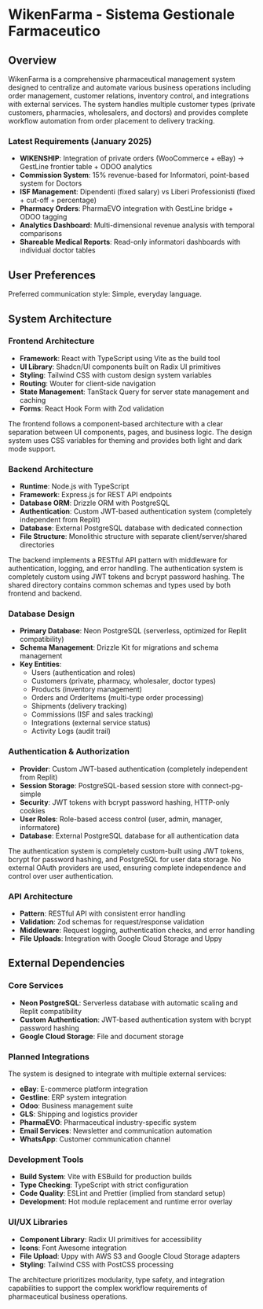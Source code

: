 # WikenFarma - Sistema Gestionale Farmaceutico

## Overview

WikenFarma is a comprehensive pharmaceutical management system designed to centralize and automate various business operations including order management, customer relations, inventory control, and integrations with external services. The system handles multiple customer types (private customers, pharmacies, wholesalers, and doctors) and provides complete workflow automation from order placement to delivery tracking.

### Latest Requirements (January 2025)
- **WIKENSHIP**: Integration of private orders (WooCommerce + eBay) → GestLine frontier table + ODOO analytics
- **Commission System**: 15% revenue-based for Informatori, point-based system for Doctors
- **ISF Management**: Dipendenti (fixed salary) vs Liberi Professionisti (fixed + cut-off + percentage)
- **Pharmacy Orders**: PharmaEVO integration with GestLine bridge + ODOO tagging
- **Analytics Dashboard**: Multi-dimensional revenue analysis with temporal comparisons
- **Shareable Medical Reports**: Read-only informatori dashboards with individual doctor tables

## User Preferences

Preferred communication style: Simple, everyday language.

## System Architecture

### Frontend Architecture
- **Framework**: React with TypeScript using Vite as the build tool
- **UI Library**: Shadcn/UI components built on Radix UI primitives
- **Styling**: Tailwind CSS with custom design system variables
- **Routing**: Wouter for client-side navigation
- **State Management**: TanStack Query for server state management and caching
- **Forms**: React Hook Form with Zod validation

The frontend follows a component-based architecture with a clear separation between UI components, pages, and business logic. The design system uses CSS variables for theming and provides both light and dark mode support.

### Backend Architecture
- **Runtime**: Node.js with TypeScript
- **Framework**: Express.js for REST API endpoints
- **Database ORM**: Drizzle ORM with PostgreSQL
- **Authentication**: Custom JWT-based authentication system (completely independent from Replit)
- **Database**: External PostgreSQL database with dedicated connection
- **File Structure**: Monolithic structure with separate client/server/shared directories

The backend implements a RESTful API pattern with middleware for authentication, logging, and error handling. The authentication system is completely custom using JWT tokens and bcrypt password hashing. The shared directory contains common schemas and types used by both frontend and backend.

### Database Design
- **Primary Database**: Neon PostgreSQL (serverless, optimized for Replit compatibility)
- **Schema Management**: Drizzle Kit for migrations and schema management
- **Key Entities**:
  - Users (authentication and roles)
  - Customers (private, pharmacy, wholesaler, doctor types)
  - Products (inventory management)
  - Orders and OrderItems (multi-type order processing)
  - Shipments (delivery tracking)
  - Commissions (ISF and sales tracking)
  - Integrations (external service status)
  - Activity Logs (audit trail)

### Authentication & Authorization
- **Provider**: Custom JWT-based authentication (completely independent from Replit)
- **Session Storage**: PostgreSQL-based session store with connect-pg-simple
- **Security**: JWT tokens with bcrypt password hashing, HTTP-only cookies
- **User Roles**: Role-based access control (user, admin, manager, informatore)
- **Database**: External PostgreSQL database for all authentication data

The authentication system is completely custom-built using JWT tokens, bcrypt for password hashing, and PostgreSQL for user data storage. No external OAuth providers are used, ensuring complete independence and control over user authentication.

### API Architecture
- **Pattern**: RESTful API with consistent error handling
- **Validation**: Zod schemas for request/response validation
- **Middleware**: Request logging, authentication checks, and error handling
- **File Uploads**: Integration with Google Cloud Storage and Uppy

## External Dependencies

### Core Services
- **Neon PostgreSQL**: Serverless database with automatic scaling and Replit compatibility
- **Custom Authentication**: JWT-based authentication system with bcrypt password hashing
- **Google Cloud Storage**: File and document storage

### Planned Integrations
The system is designed to integrate with multiple external services:
- **eBay**: E-commerce platform integration
- **Gestline**: ERP system integration
- **Odoo**: Business management suite
- **GLS**: Shipping and logistics provider
- **PharmaEVO**: Pharmaceutical industry-specific system
- **Email Services**: Newsletter and communication automation
- **WhatsApp**: Customer communication channel

### Development Tools
- **Build System**: Vite with ESBuild for production builds
- **Type Checking**: TypeScript with strict configuration
- **Code Quality**: ESLint and Prettier (implied from standard setup)
- **Development**: Hot module replacement and runtime error overlay

### UI/UX Libraries
- **Component Library**: Radix UI primitives for accessibility
- **Icons**: Font Awesome integration
- **File Upload**: Uppy with AWS S3 and Google Cloud Storage adapters
- **Styling**: Tailwind CSS with PostCSS processing

The architecture prioritizes modularity, type safety, and integration capabilities to support the complex workflow requirements of pharmaceutical business operations.